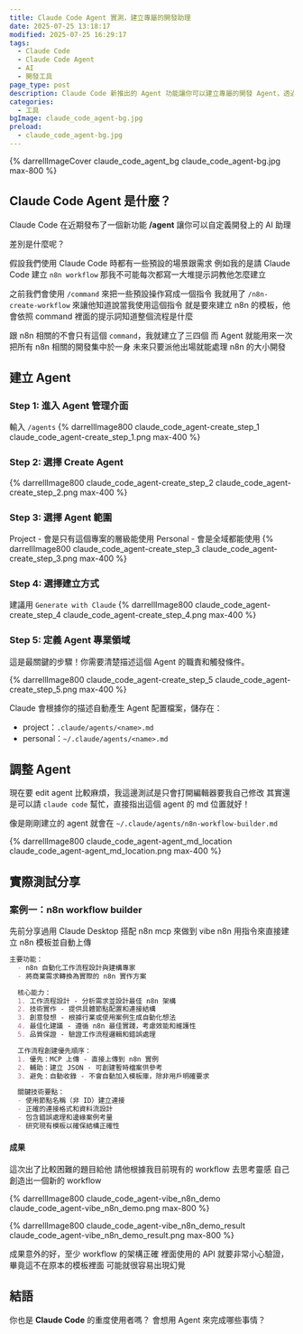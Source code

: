 ```yaml
---
title: Claude Code Agent 實測，建立專屬的開發助理
date: 2025-07-25 13:18:17
modified: 2025-07-25 16:29:17
tags:
  - Claude Code
  - Claude Code Agent
  - AI
  - 開發工具
page_type: post
description: Claude Code 新推出的 Agent 功能讓你可以建立專屬的開發 Agent，透過自然語言指令自動處理重複性的程式設計任務。不再需要每次重新解釋需求，讓 Claude Code Agent 記住你的開發模式。
categories: 
  - 工具
bgImage: claude_code_agent-bg.jpg
preload:
  - claude_code_agent-bg.jpg
---
```


{% darrellImageCover claude_code_agent_bg claude_code_agent-bg.jpg max-800 %}

## Claude Code Agent 是什麼？

Claude Code 在近期發布了一個新功能 **/agent**
讓你可以自定義開發上的 AI 助理

差別是什麼呢？

假設我們使用 Claude Code 時都有一些預設的場景跟需求
例如我的是請 Claude Code 建立 `n8n workflow` 
那我不可能每次都寫一大堆提示詞教他怎麼建立

之前我們會使用 `/command` 來把一些預設操作寫成一個指令
我就用了 `/n8n-create-workflow` 來讓他知道說當我使用這個指令
就是要來建立 n8n 的模板，他會依照 command 裡面的提示詞知道整個流程是什麼

跟 n8n 相關的不會只有這個 `command`，我就建立了三四個
而 Agent 就能用來一次把所有 n8n 相關的開發集中於一身
未來只要派他出場就能處理 n8n 的大小開發

## 建立 Agent 

### Step 1: 進入 Agent 管理介面
輸入 `/agents`
{% darrellImage800 claude_code_agent-create_step_1 claude_code_agent-create_step_1.png max-400 %}

### Step 2: 選擇 Create Agent
{% darrellImage800 claude_code_agent-create_step_2 claude_code_agent-create_step_2.png max-400 %}

### Step 3: 選擇 Agent 範圍
Project - 會是只有這個專案的層級能使用
Personal - 會是全域都能使用
{% darrellImage800 claude_code_agent-create_step_3 claude_code_agent-create_step_3.png max-400 %}

### Step 4: 選擇建立方式
建議用 `Generate with Claude`
{% darrellImage800 claude_code_agent-create_step_4 claude_code_agent-create_step_4.png max-400 %}

### Step 5: 定義 Agent 專業領域

這是最關鍵的步驟！你需要清楚描述這個 Agent 的職責和觸發條件。

{% darrellImage800 claude_code_agent-create_step_5 claude_code_agent-create_step_5.png max-400 %}

Claude 會根據你的描述自動產生 Agent 配置檔案，儲存在：
- project：`.claude/agents/<name>.md`  
- personal：`~/.claude/agents/<name>.md`

## 調整 Agent

現在要 edit agent 比較麻煩，我這邊測試是只會打開編輯器要我自己修改
其實還是可以請 `claude code` 幫忙，直接指出這個 agent 的 md 位置就好！

像是剛剛建立的 agent 就會在 `~/.claude/agents/n8n-workflow-builder.md`

{% darrellImage800 claude_code_agent-agent_md_location claude_code_agent-agent_md_location.png max-400 %}

## 實際測試分享

### 案例一：n8n workflow builder
先前分享過用 Claude Desktop 搭配 n8n mcp 來做到 vibe n8n
用指令來直接建立 n8n 模板並自動上傳

```md
主要功能：
  - n8n 自動化工作流程設計與建構專家
  - 將商業需求轉換為實際的 n8n 實作方案

  核心能力：
  1. 工作流程設計 - 分析需求並設計最佳 n8n 架構
  2. 技術實作 - 提供具體節點配置和連接結構
  3. 創意發想 - 根據行業或使用案例生成自動化想法
  4. 最佳化建議 - 遵循 n8n 最佳實踐，考慮效能和維護性
  5. 品質保證 - 驗證工作流程邏輯和錯誤處理

  工作流程創建優先順序：
  1. 優先：MCP 上傳 - 直接上傳到 n8n 實例
  2. 輔助：建立 JSON - 可創建暫時檔案供參考
  3. 避免：自動收錄 - 不會自動加入模板庫，除非用戶明確要求

  關鍵技術要點：
  - 使用節點名稱（非 ID）建立連接
  - 正確的連接格式和資料流設計
  - 包含錯誤處理和邊緣案例考量
  - 研究現有模板以確保結構正確性
```

#### 成果

這次出了比較困難的題目給他
請他根據我目前現有的 workflow 去思考靈感
自己創造出一個新的 workflow

{% darrellImage800 claude_code_agent-vibe_n8n_demo claude_code_agent-vibe_n8n_demo.png max-800 %}

{% darrellImage800 claude_code_agent-vibe_n8n_demo_result claude_code_agent-vibe_n8n_demo_result.png max-800 %}

成果意外的好，至少 workflow 的架構正確
裡面使用的 API 就要非常小心驗證，畢竟這不在原本的模板裡面
可能就很容易出現幻覺

## 結語

你也是 **Claude Code** 的重度使用者嗎？
會想用 Agent 來完成哪些事情？

